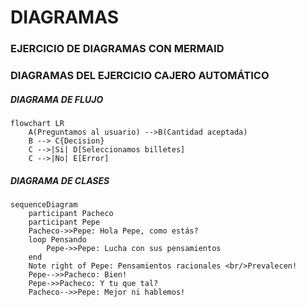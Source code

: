 # DIAGRAMAS

### EJERCICIO DE DIAGRAMAS CON MERMAID

### DIAGRAMAS DEL EJERCICIO CAJERO AUTOMÁTICO

##### DIAGRAMA DE FLUJO

```mermaid
flowchart LR
    A(Preguntamos al usuario) -->B(Cantidad aceptada)
    B --> C{Decision}
    C -->|Si| D[Seleccionamos billetes]
    C -->|No| E[Error]
```
##### DIAGRAMA DE CLASES

```mermaid
sequenceDiagram
    participant Pacheco
    participant Pepe
    Pacheco->>Pepe: Hola Pepe, como estás?
    loop Pensando
        Pepe->>Pepe: Lucha con sus pensamientos
    end
    Note right of Pepe: Pensamientos racionales <br/>Prevalecen!
    Pepe-->>Pacheco: Bien!
    Pepe->>Pacheco: Y tu que tal?
    Pacheco-->>Pepe: Mejor ni hablemos!
```
